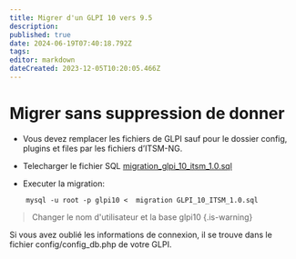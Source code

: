 ```yaml
---
title: Migrer d'un GLPI 10 vers 9.5
description: 
published: true
date: 2024-06-19T07:40:18.792Z
tags: 
editor: markdown
dateCreated: 2023-12-05T10:20:05.466Z
---
```


# Migrer sans suppression de donner
- Vous devez remplacer les fichiers de GLPI sauf pour le dossier config, plugins et files par les fichiers d’ITSM-NG.

- Telecharger le fichier SQL
[migration_glpi_10_itsm_1.0.sql](/Documentations-Interne/files/migration_glpi_10_itsm_1.0.sql)

- Executer la migration:
```
	mysql -u root -p glpi10 <  migration GLPI_10_ITSM_1.0.sql
```
> Changer le nom d'utilisateur et la base glpi10
{.is-warning}

Si vous avez oublié les informations de connexion, il se trouve dans le fichier config/config_db.php de votre GLPI.
 